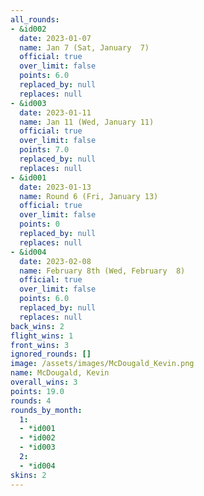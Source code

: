 ```yaml
---
all_rounds:
- &id002
  date: 2023-01-07
  name: Jan 7 (Sat, January  7)
  official: true
  over_limit: false
  points: 6.0
  replaced_by: null
  replaces: null
- &id003
  date: 2023-01-11
  name: Jan 11 (Wed, January 11)
  official: true
  over_limit: false
  points: 7.0
  replaced_by: null
  replaces: null
- &id001
  date: 2023-01-13
  name: Round 6 (Fri, January 13)
  official: true
  over_limit: false
  points: 0
  replaced_by: null
  replaces: null
- &id004
  date: 2023-02-08
  name: February 8th (Wed, February  8)
  official: true
  over_limit: false
  points: 6.0
  replaced_by: null
  replaces: null
back_wins: 2
flight_wins: 1
front_wins: 3
ignored_rounds: []
image: /assets/images/McDougald_Kevin.png
name: McDougald, Kevin
overall_wins: 3
points: 19.0
rounds: 4
rounds_by_month:
  1:
  - *id001
  - *id002
  - *id003
  2:
  - *id004
skins: 2
---
```

